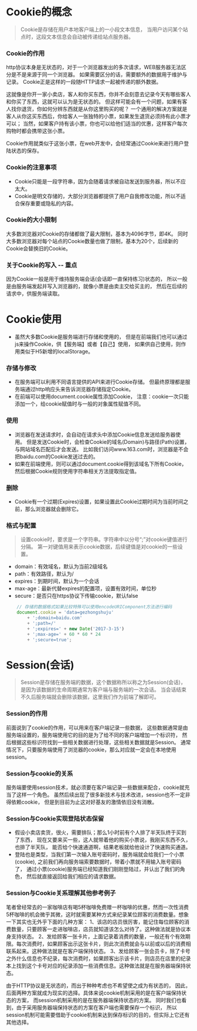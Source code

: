 # Cookie的概念
> Cookie是存储在用户本地客户端上的一小段文本信息，
当用户访问某个站点时，这段文本信息会自动被传递给站点服务器。

### Cookie的作用
http协议本身是无状态的，对于一个浏览器发出的多次请求，WEB服务器无法区分是不是来源于同一个浏览器。
如果需要区分的话，需要额外的数据用于维护与记录。 Cookie正是这样的一段随HTTP请求一起被传递的额外数据。

这就像是你开一家小卖店，客人和你买东西，你并不会刻意去记录今天有哪些客人和你买了东西，这就可以认为是无状态的。
但这样可能会有一个问题，如果有客人找你退货，你如何分辨东西就是从你这里购买的呢？
一个通用的解决方案就是客人从你这买东西后，你给客人一张独特的小票，如果发生退货必须持有此小票才可以；
当然，如果客户持有该小票，你也可以给他们适当的优惠，这样客户每次购物时都会携带这张小票。

Cookie作用就类似于这张小票，在web开发中，会经常通过Cookie来进行用户登陆状态的保存。

### Cookie的注意事项
- Cookie只能是一段字符串，因为会随着请求被自动发送到服务器，所以不应太大。
- Cookie是明文存储的，大部分浏览器都提供了用户自我修改功能，所以不适合保存重要或隐私的内容。

### Cookie的大小限制
大多数浏览器对Cookie的存储都做了最大限制，基本为4096字节，即4K。
同时大多数浏览器对每个站点的Cookie数量也做了限制，基本为20个，后续新的Cookie会替换旧的Cookie。

### 关于Cookie的写入 -- 重点
因为Cookie一般是用于维持服务端会话(会话即一直保持练习)状态的，
所以一般是由服务端发起并写入浏览器的，就像小票是由卖主交给买主的，
然后在后续的请求中，供服务端读取。

# Cookie使用
- 虽然大多数Cookie是服务端进行存储和使用的，
但是在前端我们也可以通过js来操作Cookie，供【服务端】或者【自己】使用，
如果供自己使用，则作用类似于H5新增的localStorage。

### 存储与修改
- 在服务端可以利用不同语言提供的API来进行Cookie存储。
但最终原理都是服务端通过http响应头来告诉浏览器存储指定Cookie。
- 在前端可以使用document.cookie属性添加Cookie，
注意：cookie一次只能添加一个，给cookie赋值时与一般的对象属性赋值不同。

### 使用
- 浏览器在发送请求时，会自动在请求头中添加Cookie信息发送给服务器使用。
但是发送Cookie时，会检查Cookie的域名(Domain)与路径(Path)设置，与网站域名匹配后才会发送。
比如我们访问www.163.com时，浏览器是不会把baidu.com的Cookie发送过去的。
- 如果在前端使用，则可以通过document.cookie得到该域名下所有Cookie，
然后根据Cookie规则使用字符串相关方法提取指定值。

### 删除
- Cookie有一个过期(Expires)设置，如果设置此Cookie过期时间为当前时间之前，那么浏览器就会删除它。

### 格式与配置
> 设置cookie时，要求是一个字符串。字符串中以分号“;”对cookie键值进行分隔。
第一对键值用来表示cookie数据，后续键值是对cookie的一些设置。
- domain：有效域名，默认为当前2级域名
- path：有效路径，默认为/
- expires：到期时间，默认为一个会话
- max-age：最新代替expires的配置项，设置有效时间，单位秒
- secure：是否只在https协议下传输cookie，默认false
```javascript
    // 存储的数据格式如果比较特殊可以使用encodeURIComponent方法进行编码
	document.cookie = 'data=gezhongshuju' 
		+ ';domain=baidu.com'
		+ ';path=/'
		+ ';expires=' + new Date('2017-3-15')
		+ ';max-age=' + 60 * 60 * 24
		+ ';secure=true';
```

# Session(会话)
> Session是存储在服务端的数据，这个数据称所以称之为Session(会话)，
是因为该数据的生命周期通常为客户端与服务端的一次会话。
当会话结束不久后服务端就会删除该数据，这里我们作为前端了解即可。

### Session的作用
前面说到了cookie的作用，可以用来在客户端记录一些数据，
这些数据通常是由服务端设置的，服务端使用它的目的是为了给不同的客户端增加一个标识符，
然后根据这些标识符找到一些相关数据进行处理，这些相关数据就是Session。
通常情况下，只要服务端使用了浏览器的cookie，那么对应就一定会在本地使用session。

### Session与cookie的关系
服务端要使用session技术，就必须要在客户端记录一些数据来配合，cookie就充当了这样一个角色。
虽然后续出现了很多新技术与技术改进，session也不一定非得依赖cookie，
但是到目前为止这对好基友的激情依旧没有消散。

### Session与Cookie实现登陆状态保留
- 假设小卖店卖货，很火，需要排队；那么1小时前有个人排了半天队终于买到了东西，
现在又要来买一些，这人就带着他的购买小票说，我刚买东西不久，也排了半天队，
能否给个快速通道啊，结果老板就给他设计了快速购买通道。
- 登陆也是类型，当我们第一次输入账号密码时，服务端就会给我们一个小票(cookie),
之前我们再向服务端索要数据时，带着小票就不用输入账号密码了，
通过小票(cookie)服务端已经知道我们刚刚登陆过，并认出了我们的角色，
然后就直接返回给我们相应的请求数据。

### Session与Cookie关系理解其他参考例子
笔者曾经常去的一家咖啡店有喝5杯咖啡免费赠一杯咖啡的优惠，然而一次性消费5杯咖啡的机会微乎其微，这时就需要某种方式来纪录某位顾客的消费数量。想象一下其实也无外乎下面的几种方案： 
1、该店的店员很厉害，能记住每位顾客的消费数量，只要顾客一走进咖啡店，店员就知道该怎么对待了。这种做法就是协议本身支持状态。 
2、发给顾客一张卡片，上面记录着消费的数量，一般还有个有效期限。每次消费时，如果顾客出示这张卡片，则此次消费就会与以前或以后的消费相联系起来。这种做法就是在客户端保持状态。 
3、发给顾客一张会员卡，除了卡号之外什么信息也不纪录，每次消费时，如果顾客出示该卡片，则店员在店里的纪录本上找到这个卡号对应的纪录添加一些消费信息。这种做法就是在服务器端保持状态。 

由于HTTP协议是无状态的，而出于种种考虑也不希望使之成为有状态的，
因此，后面两种方案就成为现实的选择。具体来说cookie机制采用的是在客户端保持状态的方案，
而session机制采用的是在服务器端保持状态的方案。
同时我们也看到，由于采用服务器端保持状态的方案在客户端也需要保存一个标识，
所以session机制可能需要借助于cookie机制来达到保存标识的目的，但实际上它还有其他选择。 
